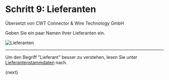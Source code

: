 # Schritt 9: Lieferanten

<span class="text-muted contributed-by">Übersetzt von CWT Connector & Wire Technology GmbH</span> 

Geben Sie ein paar Namen Ihrer Lieferanten ein.

<img alt="Lieferanten" class="screenshot"
src="{{docs_base_url}}/assets/img/setup-wizard/step-9.png">

---

Um den Begriff "Lieferant" besser zu verstehen, lesen Sie unter [Lieferantenstammdaten]({{docs_base_url}}/user/manual/en/buying/supplier-master.html) nach.

{next}
